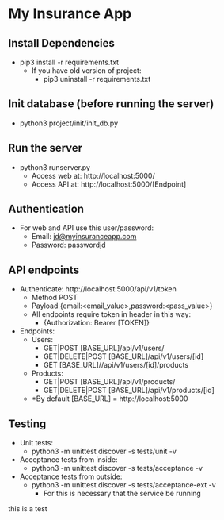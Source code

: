 # My Insurance App

## Install Dependencies
- pip3 install -r requirements.txt
  - If you have old version of project: 
    - pip3 uninstall -r requirements.txt

## Init database (before running the server)
- python3 project/init/init_db.py

## Run the server 
- python3 runserver.py
  - Access web at: http://localhost:5000/
  - Access API at: http://localhost:5000/[Endpoint]

## Authentication
- For web and API use this user/password:
  - Email: jd@myinsuranceapp.com
  - Password: passwordjd

## API endpoints
- Authenticate: http://localhost:5000/api/v1/token
  - Method POST
  - Payload {email:<email_value>,password:<pass_value>}
  - All endpoints require token in header in this way:
    - {Authorization: Bearer [TOKEN]}
- Endpoints:
  - Users: 
    - GET|POST [BASE_URL]/api/v1/users/
    - GET|DELETE|POST [BASE_URL]/api/v1/users/[id]
    - GET [BASE_URL]//api/v1/users/[id]/products
  - Products: 
    - GET|POST [BASE_URL]/api/v1/products/
    - GET|DELETE|POST [BASE_URL]/api/v1/products/[id]
  - *By default [BASE_URL] = http://localhost:5000
    

## Testing
- Unit tests:
  -  python3 -m unittest discover -s tests/unit -v
- Acceptance tests from inside:
  - python3 -m unittest discover -s tests/acceptance -v
- Acceptance tests from outside:
  - python3 -m unittest discover -s tests/acceptance-ext -v
    - For this is necessary that the service be running

this is a test